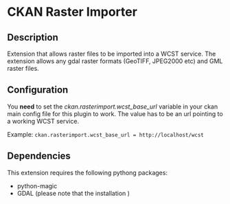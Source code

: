 # CKAN Raster Importer

## Description

Extension that allows raster files to be imported into a WCST service.
The extension allows any gdal raster formats (GeoTIFF, JPEG2000 etc) and GML raster files.

## Configuration

You **need** to set the *ckan.rasterimport.wcst_base_url* variable in your ckan main config file for this plugin to work. The value has to be an url pointing
to a working WCST service.

Example:
`ckan.rasterimport.wcst_base_url = http://localhost/wcst`

## Dependencies

This extension requires the following pythong packages:

*	python-magic
*	GDAL (please note that the installation )

